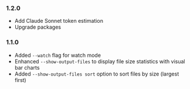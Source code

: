 ### 1.2.0
- Add Claude Sonnet token estimation
- Upgrade packages

### 1.1.0

- Added `--watch` flag for watch mode
- Enhanced `--show-output-files` to display file size statistics with visual bar charts
- Added `--show-output-files sort` option to sort files by size (largest first)
